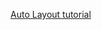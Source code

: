 [Auto Layout tutorial](https://www.raywenderlich.com/115440/auto-layout-tutorial-in-ios-9-part-1-getting-started-2 "Auto Layout")
